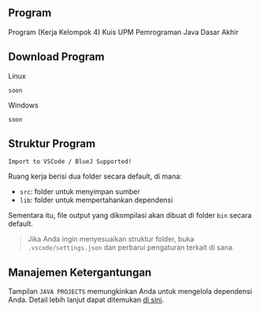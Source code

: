 ## Program

Program (Kerja Kelompok 4) Kuis UPM Pemrograman Java Dasar Akhir

## Download Program
Linux 
```
soon
```
Windows
```
soon
```

## Struktur Program

`Import to VSCode / BlueJ Supported!`

Ruang kerja berisi dua folder secara default, di mana:

- `src`: folder untuk menyimpan sumber
- `lib`: folder untuk mempertahankan dependensi

Sementara itu, file output yang dikompilasi akan dibuat di folder `bin` secara default.

> Jika Anda ingin menyesuaikan struktur folder, buka `.vscode/settings.json` dan perbarui pengaturan terkait di sana.

## Manajemen Ketergantungan

Tampilan `JAVA PROJECTS` memungkinkan Anda untuk mengelola dependensi Anda. Detail lebih lanjut dapat ditemukan [di sini](https://github.com/microsoft/vscode-java-dependency#manage-dependencies).